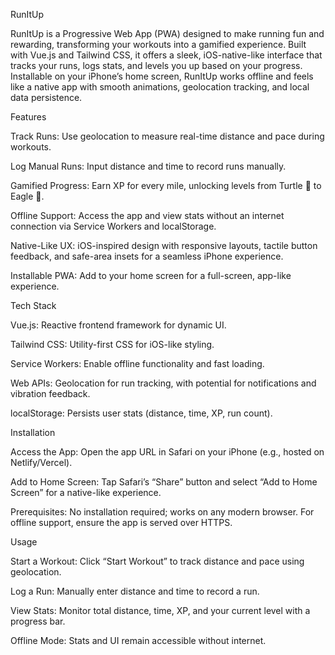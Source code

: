RunItUp

RunItUp is a Progressive Web App (PWA) designed to make running fun and rewarding, transforming your workouts into a gamified experience. Built with Vue.js and Tailwind CSS, it offers a sleek, iOS-native-like interface that tracks your runs, logs stats, and levels you up based on your progress. Installable on your iPhone’s home screen, RunItUp works offline and feels like a native app with smooth animations, geolocation tracking, and local data persistence.

Features





Track Runs: Use geolocation to measure real-time distance and pace during workouts.



Log Manual Runs: Input distance and time to record runs manually.



Gamified Progress: Earn XP for every mile, unlocking levels from Turtle 🐢 to Eagle 🦅.



Offline Support: Access the app and view stats without an internet connection via Service Workers and localStorage.



Native-Like UX: iOS-inspired design with responsive layouts, tactile button feedback, and safe-area insets for a seamless iPhone experience.



Installable PWA: Add to your home screen for a full-screen, app-like experience.

Tech Stack





Vue.js: Reactive frontend framework for dynamic UI.



Tailwind CSS: Utility-first CSS for iOS-like styling.



Service Workers: Enable offline functionality and fast loading.



Web APIs: Geolocation for run tracking, with potential for notifications and vibration feedback.



localStorage: Persists user stats (distance, time, XP, run count).

Installation





Access the App: Open the app URL in Safari on your iPhone (e.g., hosted on Netlify/Vercel).



Add to Home Screen: Tap Safari’s “Share” button and select “Add to Home Screen” for a native-like experience.



Prerequisites: No installation required; works on any modern browser. For offline support, ensure the app is served over HTTPS.

Usage





Start a Workout: Click “Start Workout” to track distance and pace using geolocation.



Log a Run: Manually enter distance and time to record a run.



View Stats: Monitor total distance, time, XP, and your current level with a progress bar.



Offline Mode: Stats and UI remain accessible without internet.

